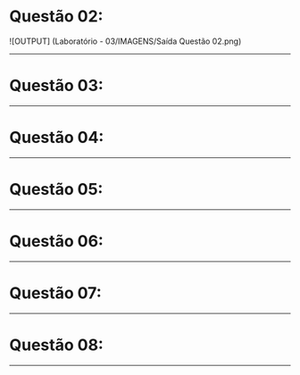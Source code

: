 # Questão 02:

![OUTPUT] (Laboratório - 03/IMAGENS/Saída Questão 02.png)

---

# Questão 03:

---

# Questão 04:

---

# Questão 05:

---

# Questão 06:

---

# Questão 07:

---

# Questão 08:

---
